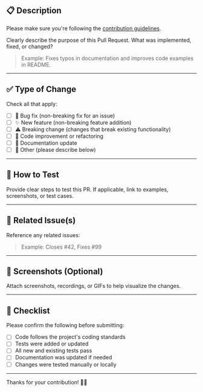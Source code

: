 ## 📋 Description

Please make sure you're following the [contribution guidelines](./blob/main/docs/CONTRIBUTING.md).

Clearly describe the purpose of this Pull Request. What was implemented, fixed, or changed?

> Example: Fixes typos in documentation and improves code examples in README.

---

## ✅ Type of Change

Check all that apply:

- [ ] 🐛 Bug fix (non-breaking fix for an issue)
- [ ] ✨ New feature (non-breaking feature addition)
- [ ] ⚠️ Breaking change (changes that break existing functionality)
- [ ] 🧹 Code improvement or refactoring
- [ ] 📝 Documentation update
- [ ] 🔧 Other (please describe below)

---

## 🧪 How to Test

Provide clear steps to test this PR. If applicable, link to examples, screenshots, or test cases.

---

## 🔗 Related Issue(s)

Reference any related issues:

> Example: Closes #42, Fixes #99

---

## 📸 Screenshots (Optional)

Attach screenshots, recordings, or GIFs to help visualize the changes.

---

## 🚨 Checklist

Please confirm the following before submitting:

- [ ] Code follows the project's coding standards
- [ ] Tests were added or updated
- [ ] All new and existing tests pass
- [ ] Documentation was updated if needed
- [ ] Changes were tested manually or locally

---

Thanks for your contribution! 💪🚀
